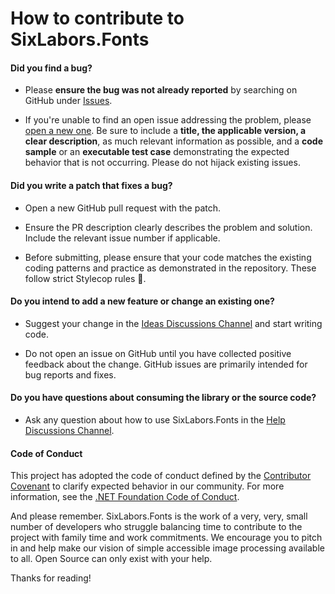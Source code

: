 ﻿# How to contribute to SixLabors.Fonts

#### **Did you find a bug?**

- Please **ensure the bug was not already reported** by searching on GitHub under [Issues](https://github.com/SixLabors/Fonts/issues).

- If you're unable to find an open issue addressing the problem, please [open a new one](https://github.com/SixLabors/Fonts/issues/new). Be sure to include a **title, the applicable version, a clear description**, as much relevant information as possible, and a **code sample** or an **executable test case** demonstrating the expected behavior that is not occurring. Please do not hijack existing issues.

#### **Did you write a patch that fixes a bug?**

* Open a new GitHub pull request with the patch.

* Ensure the PR description clearly describes the problem and solution. Include the relevant issue number if applicable.

* Before submitting, please ensure that your code matches the existing coding patterns and practice as demonstrated in the repository. These follow strict Stylecop rules :cop:.

#### **Do you intend to add a new feature or change an existing one?**

* Suggest your change in the [Ideas Discussions Channel](https://github.com/SixLabors/Fonts/discussions?discussions_q=category%3AIdeas) and start writing code.

* Do not open an issue on GitHub until you have collected positive feedback about the change. GitHub issues are primarily intended for bug reports and fixes.


#### **Do you have questions about consuming the library or the source code?**

* Ask any question about how to use SixLabors.Fonts in the [Help Discussions Channel](https://github.com/SixLabors/Fonts/discussions?discussions_q=category%3AHelp).

#### Code of Conduct  
This project has adopted the code of conduct defined by the [Contributor Covenant](https://contributor-covenant.org/) to clarify expected behavior in our community.
For more information, see the [.NET Foundation Code of Conduct](https://dotnetfoundation.org/code-of-conduct).

And please remember. SixLabors.Fonts is the work of a very, very, small number of developers who struggle balancing time to contribute to the project with family time and work commitments. We encourage you to pitch in and help make our vision of simple accessible image processing available to all. Open Source can only exist with your help.

Thanks for reading!

